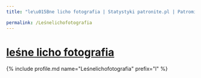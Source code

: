 ```yaml
---
title: "le\u015Bne licho fotografia | Statystyki patronite.pl | Patromierz"

permalink: /Leśnelichofotografia
---
```


# [leśne licho fotografia](https://patronite.pl/Leśnelichofotografia)

{% include profile.md name="Leśnelichofotografia" prefix="l" %}
